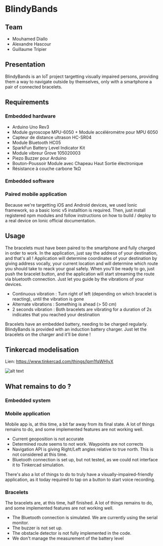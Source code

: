 # BlindyBands

## Team

* Mouhamed Diallo
* Alexandre Hascour
* Guillaume Tripier

## Presentation

BlindyBands is an IoT project targetting visually impaired persons, providing them a way to navigate outside by themselves, only with a smartphone a pair of connected bracelets.


## Requirements

### Embedded hardware
- Arduino Uno Rev3
- Module gyroscope MPU-6050 + Module accéléromètre pour MPU 6050
- Capteur de distance ultrason HC-SR04
- Module Bluetooth HC05
- SparkFun Battery Level Indicator Kit
- Module vibreur Grove 105020003
- Piezo Buzzer pour Arduino
- Bouton-Poussoir Module avec Chapeau Haut Sortie électronique
- Résistance à couche carbone 1kΩ

### Embedded software

### Paired mobile application

Because we're targetting iOS and Android devices, we used Ionic framework, so a basic Ionic v5 installtion is required. Then, just install registered npm modules and follow instructions on how to build / deploy to a real device on Ionic official documentation.


## Usage

The bracelets must have been paired to the smartphone and fully charged in order to work. In the application, just say the address of your destination, and that's all ! Application will determine coordinates of your destination by giving address vocally, your current location and will determine which route you should take to reack your goal safely. When you'll be ready to go, just push the bracelet button, and the application will start streaming the route via bluetooth connection. Just let you guide by the vibrations of your devices.

- Continuous vibration : Turn right of left (depending on which bracelet is reacting), until the vibration is gone
- Alternate vibrations : Something is ahead (> 50 cm)
- 2 seconds vibration  : Both bracelets are vibrating for a duration of 2s indicates that you reached your destination

Bracelets have an embedded battery, needing to be charged regularly. BlindyBands is provided with an induction battery charger. Just let the bracelets on the charger and it'll be done !


## Tinkercad modelisation

Lien: https://www.tinkercad.com/things/lpm1fqWHIyX

![alt text](https://cdn.discordapp.com/attachments/652510611665715211/703192175113928755/unknown.png)


## What remains to do ?

### Embedded system

### Mobile application

Mobile app is, at this time, a bit far away from its final state. A lot of things remains to do, and some implemented features are not working well.

- Current geoposition is not accurate
- Determined route seems to not work. Waypoints are not corrects
- Navigation API is giving Right/Left angles relative to true north. This is not considered at this time.
- Bluetooth connection is set up, but not tested, as we could not interface it to Tinkercad simulation.

There's also a lot of things to do to truly have a visually-impaired-friendly application, as it today required to tap on a button to start voice recording.

### Bracelets

The bracelets are, at this time, half finished. A lot of things remains to do, and some implemented features are not working well.

- The Bluetooth connection is simulated. We are currently using the serial monitor.
- The buzzer is not set up.
- The obstacle detector is not fully implemented in the code.
- We don't manage the measurement of the battery level
